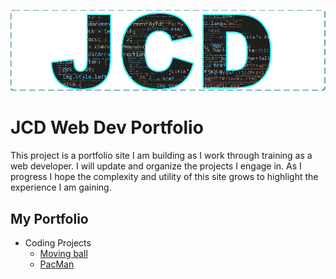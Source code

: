 ![JCD Logo](images/JCDPortLogo.png)

# JCD Web Dev Portfolio

This project is a portfolio site I am building as I work through training as a web developer. I will update and organize the projects I engage in. As I progress I hope the complexity and utility of this site grows to highlight the experience I am gaining.

## My Portfolio

- Coding Projects
	- [Moving ball](/projects/movingBall/index.html)
	- [PacMan](/projects/PacMan)

<!-- a link to live mark down testing https://jbt.github.io/markdown-editor/
[This is a link in mark down](https://www.jcdport.github.io)

![alt text](https://picsum.photos/200/200)

example of block quote
> blockquote text

| Heading | header | head|
| --- | --- | --- |
| content | more content | text|
| more | more | more |-->
